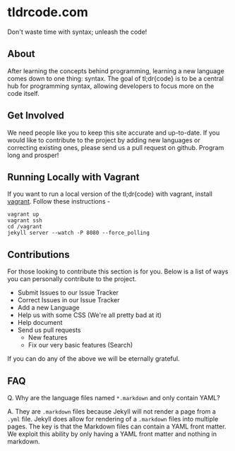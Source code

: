 tldrcode.com
============

Don't waste time with syntax; unleash the code!

## About
After learning the concepts behind programming, learning a new language comes
down to one thing: syntax. The goal of tl;dr{code} is to be a central hub for
programming syntax, allowing developers to focus more on the code itself.

## Get Involved
We need people like you to keep this site accurate and up-to-date. If you would
like to contribute to the project by adding new languages or correcting existing
ones, please send us a pull request on github. Program long and prosper!

## Running Locally with Vagrant
If you want to run a local version of the tl;dr{code} with vagrant, install
[vagrant](https://www.vagrantup.com/). Follow these instructions - 

    vagrant up
    vagrant ssh
    cd /vagrant
    jekyll server --watch -P 8080 --force_polling

Contributions
-------------
For those looking to contribute this section is for you. Below is a list of ways
you can personally contribute to the project.

- Submit Issues to our Issue Tracker
- Correct Issues in our Issue Tracker
- Add a new Language
- Help us with some CSS (We're all pretty bad at it)
- Help document
- Send us pull requests
  - New features
  - Fix our very basic features (Search)

If you can do any of the above we will be eternally grateful.

FAQ
---
Q. Why are the language files named `*.markdown` and only contain YAML?

A. They are `.markdown` files because Jekyll will not render a page from a `.yml` file. Jekyll does allow for rendering of a `.markdown` files into multiple pages. The key is that the Markdown files can contain a YAML front matter. We exploit this ability by only having a YAML front matter and nothing in markdown.

